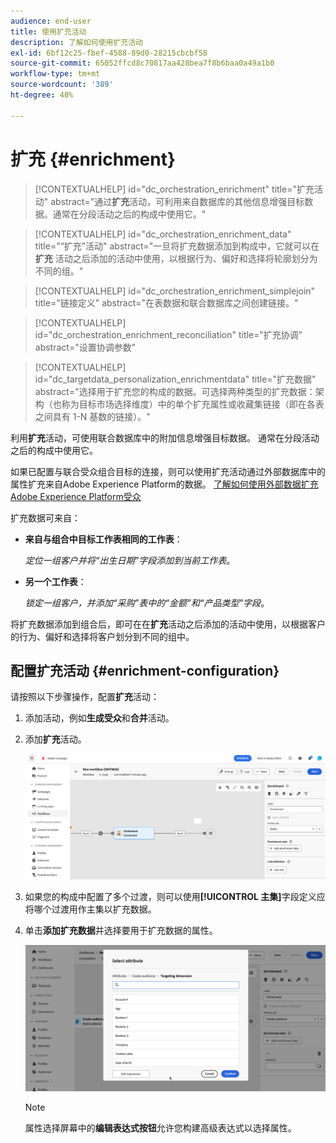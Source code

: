 ```yaml
---
audience: end-user
title: 使用扩充活动
description: 了解如何使用扩充活动
exl-id: 6bf12c25-fbef-4588-89d0-28215cbcbf58
source-git-commit: 65052ffcd8c70817aa428bea7f8b6baa0a49a1b0
workflow-type: tm+mt
source-wordcount: '389'
ht-degree: 48%

---
```


# 扩充 {#enrichment}

>[!CONTEXTUALHELP]
>id="dc_orchestration_enrichment"
>title="扩充活动"
>abstract="通过&#x200B;**扩充**&#x200B;活动，可利用来自数据库的其他信息增强目标数据。通常在分段活动之后的构成中使用它。"

>[!CONTEXTUALHELP]
>id="dc_orchestration_enrichment_data"
>title="“扩充”活动"
>abstract="一旦将扩充数据添加到构成中，它就可以在 **扩充** 活动之后添加的活动中使用，以根据行为、偏好和选择将轮廓划分为不同的组。"

>[!CONTEXTUALHELP]
>id="dc_orchestration_enrichment_simplejoin"
>title="链接定义"
>abstract="在表数据和联合数据库之间创建链接。"

>[!CONTEXTUALHELP]
>id="dc_orchestration_enrichment_reconciliation"
>title="扩充协调"
>abstract="设置协调参数"

>[!CONTEXTUALHELP]
>id="dc_targetdata_personalization_enrichmentdata"
>title="扩充数据"
>abstract="选择用于扩充您的构成的数据。可选择两种类型的扩充数据：架构（也称为目标市场选择维度）中的单个扩充属性或收藏集链接（即在各表之间具有 1-N 基数的链接）。"

利用&#x200B;**扩充**&#x200B;活动，可使用联合数据库中的附加信息增强目标数据。 通常在分段活动之后的构成中使用它。

如果已配置与联合受众组合目标的连接，则可以使用扩充活动通过外部数据库中的属性扩充来自Adobe Experience Platform的数据。 [了解如何使用外部数据扩充Adobe Experience Platform受众](../../connections/destinations.md)

扩充数据可来自：

* **来自与组合中目标工作表相同的工作表**：

  *定位一组客户并将“出生日期”字段添加到当前工作表*。

* **另一个工作表**：

  *锁定一组客户，并添加“采购”表中的“金额”和“产品类型”字段*。

将扩充数据添加到组合后，即可在在&#x200B;**扩充**&#x200B;活动之后添加的活动中使用，以根据客户的行为、偏好和选择将客户划分到不同的组中。

<!--For instance, you can add to the working table information related to customers' purchases and use this data to personalize emails with their latest purchase or the amount spent on these purchases.-->

## 配置扩充活动 {#enrichment-configuration}

请按照以下步骤操作，配置&#x200B;**扩充**&#x200B;活动：

1. 添加活动，例如&#x200B;**生成受众**&#x200B;和&#x200B;**合并**&#x200B;活动。
1. 添加&#x200B;**扩充**&#x200B;活动。

   ![](../assets/enrichment.png)

1. 如果您的构成中配置了多个过渡，则可以使用&#x200B;**[!UICONTROL 主集]**&#x200B;字段定义应将哪个过渡用作主集以扩充数据。

1. 单击&#x200B;**添加扩充数据**&#x200B;并选择要用于扩充数据的属性。

   ![](../assets/enrichment-add.png)

   >[!NOTE]
   >
   >属性选择屏幕中的&#x200B;**编辑表达式按钮**&#x200B;允许您构建高级表达式以选择属性。

<!--PAS VU SUR INSTANCE: You can select two types of enrichment data: a single enrichment attribute from the target dimension, or a collection link. Each of these types is detailed in the examples below:

    * [Single enrichment attribute](#single-attribute)
    * [Collection lnk](#collection-link)-->

<!--
## Examples {#example}

### Single enrichment attribute {#single-attribute}

Here, we are just adding a single enrichment attribute, for example, the date of birth. Follow these steps:

1. Click inside the **Attribute** field.
1. Select a simple field from the schema, also known as targeting dimension, the date of birth in our example. 
1. Click **Confirm**.
-->
<!--### Collection link {#collection-link}

In this more complex use case, we will select a collection link which is a link with a 1-N cardinality between tables. Let's retrieve the three latest purchases that are less than 100$. For this you need to define:

* an enrichment attribute: the **Total amount** field
* the number of lines to retrieve: 3
* a filter: filter out items that are greater than 100$
* a sorting: descendant sorting on the **Order date** field. 

#### Add the attribute {#add-attribute}

This is where you select the collection link to use as enrichment data.

1. Click inside the **Attribute** field.
1. Click **Display advanced attributes**.
1. Select the **Total amount** field from the **Purchases** table. 

#### Define the collection settings{#collection-settings}

Then, define how the data is collected and the number of records to retrieve.

1. Select **Collect data** in the **Select how the data is collected** drop-down.
1. Type "3" in the **Lines to retrieve (Columns to create)** field. 

If you want, for example, to get the average amount of purchases for a customer, select **Aggregated data** instead, and select **Average** in the **Aggregate function** drop-down.

#### Define the filters{#collection-filters}

Here, we define the maximum value for the enrichment attribute. We filter out items that are greater than 100$. [Learn how to work with the query modeler](../../query/query-modeler-overview.md)

1. Click **Edit filters**.
1. Add the two following filters: **Total amount** exists AND **Total amount** is less than 100. The first one filters NULL values as they would appear as the greatest value.
1. Click **Confirm**.

#### Define the sorting{#collection-sorting}

We now need to apply sorting in order to retrieve the three **latest** purchases.

1. Activate the **Enable sorting** option.
1. Click inside the **Attribute** field.
1. Select the **Order date** field.
1. Click **Confirm**. 
1. Select **Descending** from the **Sort** drop-down.-->

